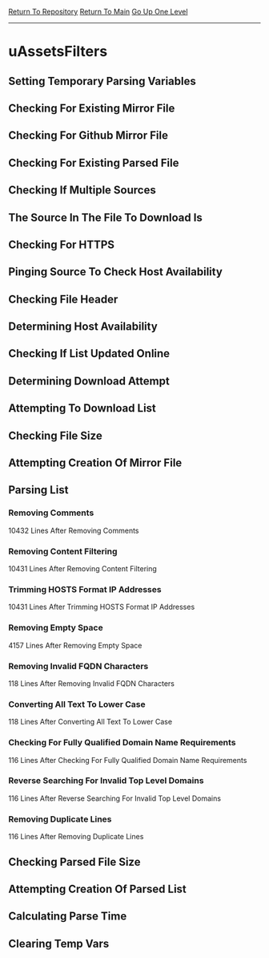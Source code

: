 [Return To Repository](https://github.com/deathbybandaid/piholeparser/)
[Return To Main](https://github.com/deathbybandaid/piholeparser/blob/master/RecentRunLogs/Mainlog.md)
[Go Up One Level](https://github.com/deathbybandaid/piholeparser/blob/master/RecentRunLogs/TopLevelScripts/30-Processing-External-Blacklists.md)
____________________________________
# uAssetsFilters
## Setting Temporary Parsing Variables
## Checking For Existing Mirror File
## Checking For Github Mirror File
## Checking For Existing Parsed File
## Checking If Multiple Sources
## The Source In The File To Download Is
## Checking For HTTPS
## Pinging Source To Check Host Availability
## Checking File Header
## Determining Host Availability
## Checking If List Updated Online
## Determining Download Attempt
## Attempting To Download List
## Checking File Size
## Attempting Creation Of Mirror File
## Parsing List
### Removing Comments
10432 Lines After Removing Comments
### Removing Content Filtering
10431 Lines After Removing Content Filtering
### Trimming HOSTS Format IP Addresses
10431 Lines After Trimming HOSTS Format IP Addresses
### Removing Empty Space
4157 Lines After Removing Empty Space
### Removing Invalid FQDN Characters
118 Lines After Removing Invalid FQDN Characters
### Converting All Text To Lower Case
118 Lines After Converting All Text To Lower Case
### Checking For Fully Qualified Domain Name Requirements
116 Lines After Checking For Fully Qualified Domain Name Requirements
### Reverse Searching For Invalid Top Level Domains
116 Lines After Reverse Searching For Invalid Top Level Domains
### Removing Duplicate Lines
116 Lines After Removing Duplicate Lines
## Checking Parsed File Size
## Attempting Creation Of Parsed List
## Calculating Parse Time
## Clearing Temp Vars
